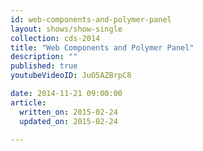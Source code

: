 ```yaml
---
id: web-components-and-polymer-panel
layout: shows/show-single
collection: cds-2014
title: "Web Components and Polymer Panel"
description: ""
published: true
youtubeVideoID: JuO5AZBrpC8

date: 2014-11-21 09:00:00
article:
  written_on: 2015-02-24
  updated_on: 2015-02-24

---
```

